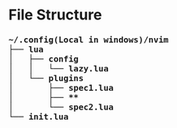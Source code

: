 <h1>File Structure </h1>
<h3>
<!-- prettier-ignore-start -->
<pre>
~/.config(Local in windows)/nvim
├── lua
│   ├── config
│   │   └── lazy.lua
│   └── plugins
│       ├── spec1.lua
│       ├── **
│       └── spec2.lua
└── init.lua
</pre>
<!-- prettier-ignore-end -->
</h3>


